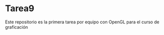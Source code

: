 Tarea9
======

Este repositorio es la primera tarea por equipo con OpenGL para el curso de graficación
